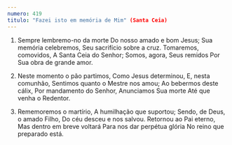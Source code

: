 ```yaml
---
numero: 419
titulo: "Fazei isto em memória de Mim" (Santa Ceia)
---
```

1. Sempre lembremo-no da morte
   Do nosso amado e bom Jesus;
   Sua memória celebremos,
   Seu sacrifício sobre a cruz.
   Tomaremos, comovidos,
   A Santa Ceia do Senhor;
   Somos, agora, Seus remidos
   Por Sua obra de grande amor.

2. Neste momento o pão partimos,
   Como Jesus determinou,
   E, nesta comunhão,
   Sentimos quanto o Mestre nos amou;
   Ao bebermos deste cálix,
   Por mandamento do Senhor,
   Anunciamos Sua morte
   Até que venha o Redentor.

3. Rememoremos o martírio,
   A humilhação que suportou;
   Sendo, de Deus, o amado Filho,
   Do céu desceu e nos salvou.
   Retornou ao Pai eterno,
   Mas dentro em breve voltará
   Para nos dar perpétua glória
   No reino que preparado está.
